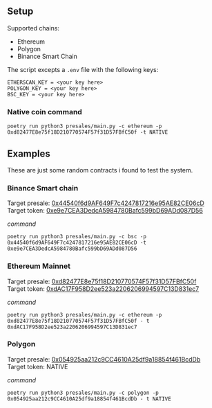 ## Setup
Supported chains: 
- Ethereum
- Polygon
- Binance Smart Chain

The script excepts a ``.env`` file with the following keys:

```
ETHERSCAN_KEY = <your key here>
POLYGON_KEY = <your key here>
BSC_KEY = <your key here>
```
### Native coin command

```
poetry run python3 presales/main.py -c ethereum -p 0xd82477E8e75f18D210770574F57f31D57FBfC50f -t NATIVE
```

## Examples
These are just some random contracts i found to test the system.

### Binance Smart chain

Target presale: [0x44540f6d9AF649F7c4247817216e95AE82CE06cD](https://bscscan.com/address/0x44540f6d9af649f7c4247817216e95ae82ce06cd#readContract)
<br>
Target token: [0xe9e7CEA3DedcA5984780Bafc599bD69ADd087D56](https://bscscan.com/address/0xe9e7cea3dedca5984780bafc599bd69add087d56)

*command*
```
poetry run python3 presales/main.py -c bsc -p 0x44540f6d9AF649F7c4247817216e95AE82CE06cD -t 0xe9e7CEA3DedcA5984780Bafc599bD69ADd087D56
```


### Ethereum Mainnet

Target presale: [0xd82477E8e75f18D210770574F57f31D57FBfC50f](https://etherscan.io/address/0xd82477e8e75f18d210770574f57f31d57fbfc50f)
<br>
Target token: [0xdAC17F958D2ee523a2206206994597C13D831ec7](https://etherscan.io/address/0xdAC17F958D2ee523a2206206994597C13D831ec7)

*command*
```
poetry run python3 presales/main.py -c ethereum -p 0xd82477E8e75f18D210770574F57f31D57FBfC50f - t 0xdAC17F958D2ee523a2206206994597C13D831ec7
```

### Polygon

Target presale: [0x054925aa212c9CC4610A25df9a18854f461BcdDb](https://polygonscan.com/address/0x054925aa212c9CC4610A25df9a18854f461BcdDb#code)
<br>
Target token: NATIVE

*command*
```
poetry run python3 presales/main.py -c polygon -p 0x054925aa212c9CC4610A25df9a18854f461BcdDb - t NATIVE
```

